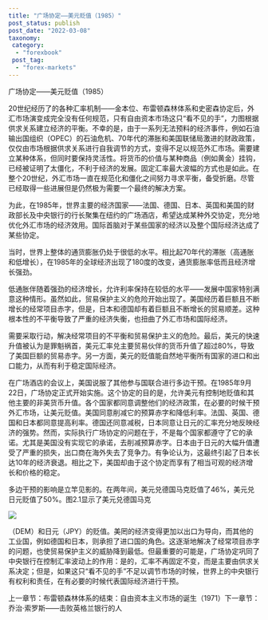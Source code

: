 ```yaml
---
title: "广场协定——美元贬值（1985）"
post_status: publish
post_date: "2022-03-08"
taxonomy:
 category: 
  - "forexbook"
 post_tag: 
  - "forex-markets"
---
```


广场协定——美元贬值（1985）

20世纪经历了的各种汇率机制——金本位、布雷顿森林体系和史密森协定后，外汇市场演变成完全没有任何规范，只有自由资本市场这只“看不见的手”，力图根据供求关系建立经济的平衡。不幸的是，由于一系列无法预料的经济事件，例如石油输出国组织（OPEC）的石油危机、70年代的滞胀和美国联储局激进的财政政策，仅仅由市场根据供求关系进行自我调节的方式，变得不足以规范外汇市场。需要建立某种体系，但同时要保持灵活性。将货币的价值与某种商品（例如黄金）挂钩，已经被证明了太僵化，不利于经济的发展。固定汇率最大波幅的方式也是如此。在整个20世纪，外汇市场一直在规范化和僵化之间努力寻求平衡，备受折磨。尽管已经取得一些进展但是仍然极为需要一个最终的解决方案。

为此，在1985年，世界主要的经济国家——法国、德国、日本、英国和美国的财政部长及中央银行的行长聚集在纽约的广场酒店，希望达成某种外交协定，充分地优化外汇市场的经济效用。国际首脑对于某些国家的经济以及整个国际经济达成了某些协定。

当时，世界上整体的通货膨胀仍处于很低的水平。相比起70年代的滞胀（高通胀和低增长），在1985年的全球经济出现了180度的改变，通货膨胀率低而且经济增长强劲。

低通胀伴随着强劲的经济增长，允许利率保持在较低的水平——发展中国家特别满意这种情形。虽然如此，贸易保护主义的危险开始出现了。美国经历着巨额且不断增长的经常项目赤字，但是，日本和德国却有着巨额且不断增长的贸易顺差。这种根本性的不平衡导致了严重的经济失衡，也扭曲了外汇市场和国际经济。

需要采取行动，解决经常项目的不平衡和贸易保护主义的危险。最后，美元的快速升值被认为是罪魁祸首，美元汇率兑主要贸易伙伴的货币升值了超过80%，导致了美国巨额的贸易赤字。另一方面，美元的贬值能自然地平衡所有国家的进口和出口能力，从而有利于稳定国际经济。

在广场酒店的会议上，美国说服了其他参与国联合进行多边干预。在1985年9月22日，广场协定正式开始实施。这个协定的目的是，允许美元有控制地贬值和其他主要的非美货币升值。各个国家都同意调整他们的经济政策，在必要的时候干预外汇市场，让美元贬值。美国同意削减它的预算赤字和降低利率。法国、英国、德国和日本都同意提高利率。德国还同意减税，日本同意让日元的汇率充分地反映经济的强势。然而，实际执行广场协定的问题在于，不是每个国家都遵守了它的承诺。尤其是美国没有实现它的承诺，去削减预算赤字。日本由于日元的大幅升值遭受了严重的损失，出口商在海外失去了竞争力。有争论认为，这最终引起了日本长达10年的经济衰退。相比之下，美国却由于这个协定而享有了相当可观的经济增长和价格的稳定。

多边干预的影响是立竿见影的。在两年间，美元兑德国马克贬值了46%，美元兑日元贬值了50%。图2.1显示了美元兑德国马克

[![](https://imga.dgrhw.net/files/books/131113/201311130221366913.jpg)](https://imga.dgrhw.net/files/books/131113/201311130221366913.jpg)

（DEM）和日元（JPY）的贬值。美罔的经济变得更加以出口为导向，而其他的工业国，例如德国和日本，则承担了进口国的角色。这逐渐地解决了经常项目赤字的问题，也使贸易保护主义的威胁降到最低。但最重要的可能是，广场协定巩同了中央银行在控制汇率波动上的作用：是的，汇率不再固定不变，而是主要由供求关系决定；但是，如果这只“看不见的手”不足以调节市场的时候，世界上的中央银行有权利和责任，在有必要的时候代表国际经济进行干预。

上一章节：布雷顿森林体系的结束：自由资本主义市场的诞生（1971）下一章节：乔治·索罗斯——击败英格兰银行的人
